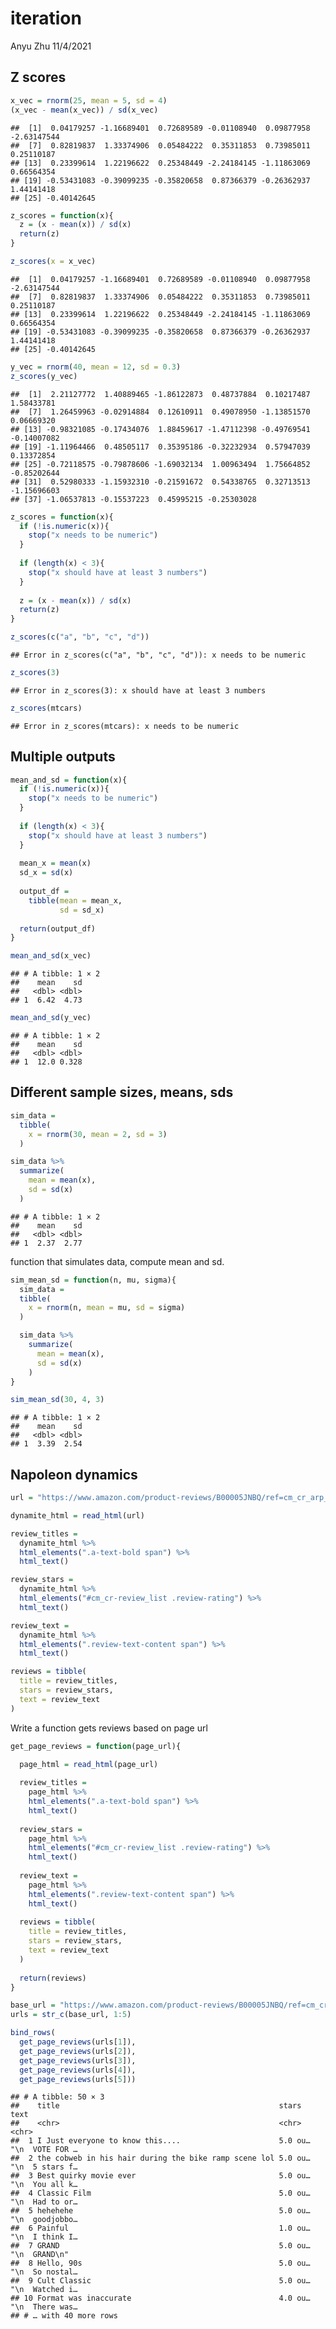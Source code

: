 iteration
================
Anyu Zhu
11/4/2021

## Z scores

``` r
x_vec = rnorm(25, mean = 5, sd = 4)
(x_vec - mean(x_vec)) / sd(x_vec)
```

    ##  [1]  0.04179257 -1.16689401  0.72689589 -0.01108940  0.09877958 -2.63147544
    ##  [7]  0.82819837  1.33374906  0.05484222  0.35311853  0.73985011  0.25110187
    ## [13]  0.23399614  1.22196622  0.25348449 -2.24184145 -1.11863069  0.66564354
    ## [19] -0.53431083 -0.39099235 -0.35820658  0.87366379 -0.26362937  1.44141418
    ## [25] -0.40142645

``` r
z_scores = function(x){
  z = (x - mean(x)) / sd(x)
  return(z)
}

z_scores(x = x_vec)
```

    ##  [1]  0.04179257 -1.16689401  0.72689589 -0.01108940  0.09877958 -2.63147544
    ##  [7]  0.82819837  1.33374906  0.05484222  0.35311853  0.73985011  0.25110187
    ## [13]  0.23399614  1.22196622  0.25348449 -2.24184145 -1.11863069  0.66564354
    ## [19] -0.53431083 -0.39099235 -0.35820658  0.87366379 -0.26362937  1.44141418
    ## [25] -0.40142645

``` r
y_vec = rnorm(40, mean = 12, sd = 0.3)
z_scores(y_vec)
```

    ##  [1]  2.21127772  1.40889465 -1.86122873  0.48737884  0.10217487  1.58433781
    ##  [7]  1.26459963 -0.02914884  0.12610911  0.49078950 -1.13851570  0.06669320
    ## [13] -0.98321085 -0.17434076  1.88459617 -1.47112398 -0.49769541 -0.14007082
    ## [19] -1.11964466  0.48505117  0.35395186 -0.32232934  0.57947039  0.13372854
    ## [25] -0.72118575 -0.79878606 -1.69032134  1.00963494  1.75664852 -0.85202644
    ## [31]  0.52980333 -1.15932310 -0.21591672  0.54338765  0.32713513 -1.15696603
    ## [37] -1.06537813 -0.15537223  0.45995215 -0.25303028

``` r
z_scores = function(x){
  if (!is.numeric(x)){
    stop("x needs to be numeric")
  }
  
  if (length(x) < 3){
    stop("x should have at least 3 numbers")
  }
  
  z = (x - mean(x)) / sd(x)
  return(z)
}

z_scores(c("a", "b", "c", "d"))
```

    ## Error in z_scores(c("a", "b", "c", "d")): x needs to be numeric

``` r
z_scores(3)
```

    ## Error in z_scores(3): x should have at least 3 numbers

``` r
z_scores(mtcars)
```

    ## Error in z_scores(mtcars): x needs to be numeric

## Multiple outputs

``` r
mean_and_sd = function(x){
  if (!is.numeric(x)){
    stop("x needs to be numeric")
  }
  
  if (length(x) < 3){
    stop("x should have at least 3 numbers")
  }
  
  mean_x = mean(x)
  sd_x = sd(x)
  
  output_df = 
    tibble(mean = mean_x,
           sd = sd_x)
  
  return(output_df)
}

mean_and_sd(x_vec)
```

    ## # A tibble: 1 × 2
    ##    mean    sd
    ##   <dbl> <dbl>
    ## 1  6.42  4.73

``` r
mean_and_sd(y_vec)
```

    ## # A tibble: 1 × 2
    ##    mean    sd
    ##   <dbl> <dbl>
    ## 1  12.0 0.328

## Different sample sizes, means, sds

``` r
sim_data = 
  tibble(
    x = rnorm(30, mean = 2, sd = 3)
  )

sim_data %>% 
  summarize(
    mean = mean(x),
    sd = sd(x)
  )
```

    ## # A tibble: 1 × 2
    ##    mean    sd
    ##   <dbl> <dbl>
    ## 1  2.37  2.77

function that simulates data, compute mean and sd.

``` r
sim_mean_sd = function(n, mu, sigma){
  sim_data = 
  tibble(
    x = rnorm(n, mean = mu, sd = sigma)
  )

  sim_data %>% 
    summarize(
      mean = mean(x),
      sd = sd(x)
    )
}

sim_mean_sd(30, 4, 3)
```

    ## # A tibble: 1 × 2
    ##    mean    sd
    ##   <dbl> <dbl>
    ## 1  3.39  2.54

## Napoleon dynamics

``` r
url = "https://www.amazon.com/product-reviews/B00005JNBQ/ref=cm_cr_arp_d_viewopt_rvwer?ie=UTF8&reviewerType=avp_only_reviews&sortBy=recent&pageNumber=1"

dynamite_html = read_html(url)

review_titles = 
  dynamite_html %>%
  html_elements(".a-text-bold span") %>%
  html_text()

review_stars = 
  dynamite_html %>%
  html_elements("#cm_cr-review_list .review-rating") %>%
  html_text()

review_text = 
  dynamite_html %>%
  html_elements(".review-text-content span") %>%
  html_text()

reviews = tibble(
  title = review_titles,
  stars = review_stars,
  text = review_text
)
```

Write a function gets reviews based on page url

``` r
get_page_reviews = function(page_url){
  
  page_html = read_html(page_url)

  review_titles = 
    page_html %>%
    html_elements(".a-text-bold span") %>%
    html_text()
  
  review_stars = 
    page_html %>%
    html_elements("#cm_cr-review_list .review-rating") %>%
    html_text()
  
  review_text = 
    page_html %>%
    html_elements(".review-text-content span") %>%
    html_text()
  
  reviews = tibble(
    title = review_titles,
    stars = review_stars,
    text = review_text
  )
  
  return(reviews)
}

base_url = "https://www.amazon.com/product-reviews/B00005JNBQ/ref=cm_cr_arp_d_viewopt_rvwer?ie=UTF8&reviewerType=avp_only_reviews&sortBy=recent&pageNumber="
urls = str_c(base_url, 1:5)

bind_rows(
  get_page_reviews(urls[1]),
  get_page_reviews(urls[2]),
  get_page_reviews(urls[3]),
  get_page_reviews(urls[4]),
  get_page_reviews(urls[5]))
```

    ## # A tibble: 50 × 3
    ##    title                                                 stars   text           
    ##    <chr>                                                 <chr>   <chr>          
    ##  1 I Just everyone to know this....                      5.0 ou… "\n  VOTE FOR …
    ##  2 the cobweb in his hair during the bike ramp scene lol 5.0 ou… "\n  5 stars f…
    ##  3 Best quirky movie ever                                5.0 ou… "\n  You all k…
    ##  4 Classic Film                                          5.0 ou… "\n  Had to or…
    ##  5 hehehehe                                              5.0 ou… "\n  goodjobbo…
    ##  6 Painful                                               1.0 ou… "\n  I think I…
    ##  7 GRAND                                                 5.0 ou… "\n  GRAND\n"  
    ##  8 Hello, 90s                                            5.0 ou… "\n  So nostal…
    ##  9 Cult Classic                                          5.0 ou… "\n  Watched i…
    ## 10 Format was inaccurate                                 4.0 ou… "\n  There was…
    ## # … with 40 more rows
